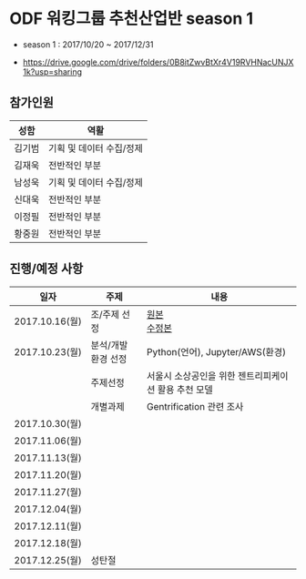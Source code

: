 # ODF 워킹그룹 추천산업반 season 1
- season 1 : 2017/10/20 ~ 2017/12/31

* https://drive.google.com/drive/folders/0B8itZwvBtXr4V19RVHNacUNJX1k?usp=sharing

## 참가인원
|성함   |역활   |
|---|---|
|김기범|기획 및 데이터 수집/정제|
|김재욱|전반적인 부분|
|남성욱|기획 및 데이터 수집/정제|
|신대욱|전반적인 부분|
|이정필|전반적인 부분|
|황중원|전반적인 부분|

## 진행/예정 사항
|일자   |주제   |내용   |
|--|--|--|
|2017.10.16(월)|조/주제 선정|[원본](https://drive.google.com/file/d/0B8itZwvBtXr4cGdzelpfSVVGTkE/view?usp=sharing)<BR>[수정본](https://drive.google.com/file/d/0B8itZwvBtXr4NnotODRNZEprQ2s/view?usp=sharing)|
|2017.10.23(월)|분석/개발 환경 선정|Python(언어), Jupyter/AWS(환경)|
||주제선정|서울시 소상공인을 위한 젠트리피케이션 활용 추천 모델|
||개별과제|Gentrification 관련 조사|
|2017.10.30(월)|||
|2017.11.06(월)|||
|2017.11.13(월)|||
|2017.11.20(월)|||
|2017.11.27(월)|||
|2017.12.04(월)|||
|2017.12.11(월)|||
|2017.12.18(월)|||
|2017.12.25(월)|성탄절||
